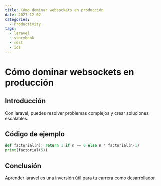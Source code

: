 ```yaml
---
title: Cómo dominar websockets en producción
date: 2027-12-02
categories:
  - Productivity
tags:
  - laravel
  - storybook
  - rest
  - ios
---
```


# Cómo dominar websockets en producción

## Introducción

Con laravel, puedes resolver problemas complejos y crear soluciones escalables.

## Código de ejemplo

```python
def factorial(n): return 1 if n == 0 else n * factorial(n-1)
print(factorial(5))
```

## Conclusión

Aprender laravel es una inversión útil para tu carrera como desarrollador.